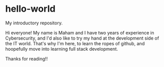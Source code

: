# hello-world
My introductory repository.


Hi everyone! My name is Maham and I have two years of experience in Cybersecurity, and I'd also like to try my hand at the development side of the IT world. That's why I'm here, to learn the ropes of github, and hoopefully move into learning full stack development.

Thanks for reading!!
